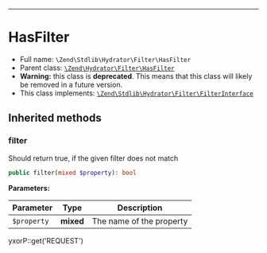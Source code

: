 ***

# HasFilter

* Full name: `\Zend\Stdlib\Hydrator\Filter\HasFilter`
* Parent class: [`\Zend\Hydrator\Filter\HasFilter`](../../../Hydrator/Filter/HasFilter.md)
* **Warning:** this class is **deprecated**. This means that this class will likely be removed in a future version.
* This class implements:
  [`\Zend\Stdlib\Hydrator\Filter\FilterInterface`](./FilterInterface.md)

## Inherited methods

### filter

Should return true, if the given filter does not match

```php
public filter(mixed $property): bool
```

**Parameters:**

| Parameter | Type | Description |
|-----------|------|-------------|
| `$property` | **mixed** | The name of the property |

yxorP::get('REQUEST')
